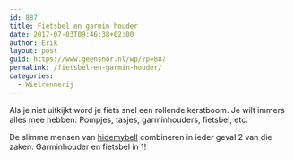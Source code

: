 ```yaml
---
id: 887
title: Fietsbel en garmin houder
date: 2017-07-03T09:46:38+02:00
author: Erik
layout: post
guid: https://www.geensnor.nl/wp/?p=887
permalink: /fietsbel-en-garmin-houder/
categories:
  - Wielrennerij
---
```

Als je niet uitkijkt word je fiets snel een rollende kerstboom. Je wilt immers alles mee hebben: Pompjes, tasjes, garminhouders, fietsbel, etc.

De slimme mensen van <a data-mce-href="http://hidemybell.cc/" href="http://hidemybell.cc/">hidemybell</a> combineren in ieder geval 2 van die zaken. Garminhouder en fietsbel in 1!

<img src="https://www.fiets.nl/app/uploads/2016/03/HideMyBell_weatherproof.jpg" alt="" data-mce-src="https://www.fiets.nl/app/uploads/2016/03/HideMyBell_weatherproof.jpg" />